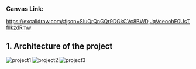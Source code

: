### Canvas Link:

https://excalidraw.com/#json=SIuQrQnGQr9DGkCVc8BWD,JqVceoohF0UsTfllkzdRmw

## 1. Architecture of the project
![project1](https://github.com/user-attachments/assets/4cd90360-8965-4929-8ee8-fbb3aac8a431)
![project2](https://github.com/user-attachments/assets/b93c1ad4-0ef8-4afa-b1c8-8191f3faae3e)
![project3](https://github.com/user-attachments/assets/be18020b-f818-4fbe-af4c-fad5c506d2e7)
